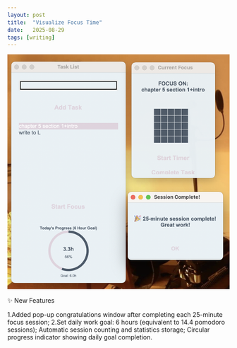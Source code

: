 ```yaml
---
layout: post
title:  "Visualize Focus Time"
date:   2025-08-29
tags: [writing]
---
```


![a screenshot](/assets/images/focusvis.png)


✨ New Features


1.Added pop-up congratulations window after completing each 25-minute focus session;
2.Set daily work goal: 6 hours (equivalent to 14.4 pomodoro sessions);
Automatic session counting and statistics storage;
Circular progress indicator showing daily goal completion.


